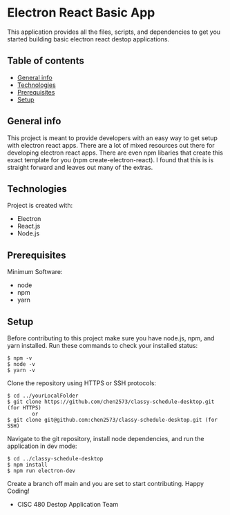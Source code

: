 # Electron React Basic App

This application provides all the files, scripts, and dependencies to get you started building basic electron react destop applications.

## Table of contents
* [General info](#general-info)
* [Technologies](#technologies)
* [Prerequisites](#prerequisites)
* [Setup](#setup)

## General info
This project is meant to provide developers with an easy way to get setup with electron react apps. There are a lot of mixed resources out there for developing electron react apps. There are even npm libaries that create this exact template for you (npm create-electron-react). I found that this is is straight forward and leaves out many of the extras.
	
## Technologies
Project is created with:
* Electron
* React.js
* Node.js 

## Prerequisites
Minimum Software:
* node 
* npm
* yarn 
	
## Setup
Before contributing to this project make sure you have node.js, npm, and yarn installed.
Run these commands to check your installed status:

```
$ npm -v
$ node -v
$ yarn -v
```
Clone the repository using HTTPS or SSH protocols:

```
$ cd ../yourLocalFolder
$ git clone https://github.com/chen2573/classy-schedule-desktop.git (for HTTPS)
        or
$ git clone git@github.com:chen2573/classy-schedule-desktop.git (for SSH)
```

Navigate to the git repository, install node dependencies, and run the application in dev mode:

```
$ cd ../classy-schedule-desktop
$ npm install
$ npm run electron-dev
```


Create a branch off main and you are set to start contributing. Happy Coding!
- CISC 480 Destop Application Team

